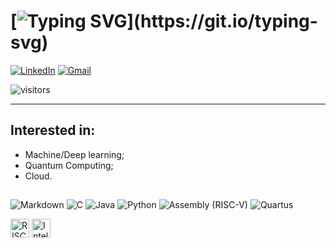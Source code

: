 # [![Typing SVG](https://readme-typing-svg.demolab.com?font=Orbitron&size=24&duration=4000&pause=1000&color=7AF700&background=040B01&random=false&width=435&separator=%3C&lines=Hello+World+!%3CWelcome+to+my+Github+!)](https://git.io/typing-svg)
[![LinkedIn](https://img.shields.io/badge/LinkedIn-0077B5?style=for-the-badge&logo=linkedin&logoColor=white)](https://www.linkedin.com/in/gabriel-phelippe-prado-3a4a49228/)
[![Gmail](https://img.shields.io/badge/-Email-c14438?style=flat-square&logo=Gmail&logoColor=white)](mailto:gabriel.ph.prado@gmail.com)

![visitors](https://visitor-badge.glitch.me/badge?page_id=Gabrielphpr)

---
## Interested in:
* Machine/Deep learning;
* Quantum Computing;
* Cloud.

## 
![Markdown](https://img.shields.io/badge/Markdown-000?style=for-the-badge&logo=markdown)
![C](https://img.shields.io/badge/C-00599C?style=for-the-badge&logo=c&logoColor=white)
![Java](https://img.shields.io/badge/java-%23ED8B00.svg?style=for-the-badge&logo=openjdk&logoColor=white)
![Python](https://img.shields.io/badge/Python-3670A0?style=for-the-badge&logo=python&logoColor=ffdd54)
![Assembly (RISC-V)](https://img.shields.io/badge/Assembly%20(RISC--V)-000000?style=for-the-badge)
![Quartus](https://img.shields.io/badge/Quartus-0071C5?style=for-the-badge&logo=intel&logoColor=white)

<!-- Logos visuais -->
<p align="left">
  <img src="https://upload.wikimedia.org/wikipedia/commons/9/9c/RISC-V_Logo.svg" alt="RISC-V Logo" height="30" />
  <img src="https://upload.wikimedia.org/wikipedia/commons/thumb/0/0e/Intel_logo_%282020%29.svg/512px-Intel_logo_%282020%29.svg.png" alt="Intel / Quartus Logo" height="30" />
</p>

<!---
Gabrielphpr/Gabrielphpr is a ✨ special ✨ repository because its `README.md` (this file) appears on your GitHub profile.
You can click the Preview link to take a look at your changes.
--->
